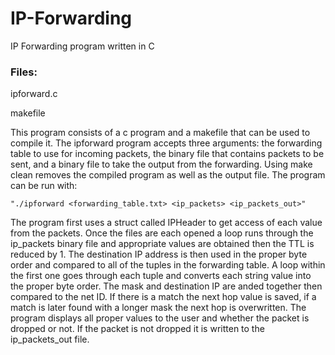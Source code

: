 # IP-Forwarding
IP Forwarding program written in C

### Files:

  ipforward.c
  
  makefile
  
This program consists of a c program and a makefile that can be used to compile it. The ipforward program accepts three arguments: the forwarding table to use for incoming packets, the binary file that contains packets to be sent, and a binary file to take the output from the forwarding. Using make clean removes the compiled program as well as the output file. The program can be run with:

    "./ipforward <forwarding_table.txt> <ip_packets> <ip_packets_out>"

The program first uses a struct called IPHeader to get access of each value from the packets. Once the files are each opened a loop runs through the ip_packets binary file and appropriate values are obtained then the TTL is reduced by 1. The destination IP address is then used in the proper byte order and compared to all of the tuples in the forwarding table. A loop within the first one goes through each tuple and converts each string value into the proper byte order. The mask and destination IP are anded together then compared to the net ID. If there is a match the next hop value is saved, if a match is later found with a longer mask the next hop is overwritten. The program displays all proper values to the user and whether the packet is dropped or not. If the packet is not dropped it is written to the ip_packets_out file.
